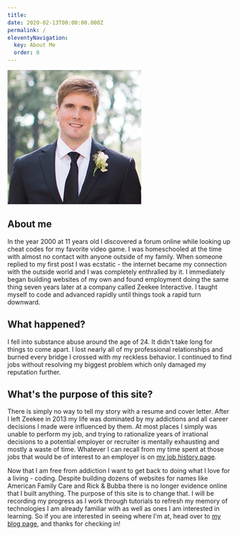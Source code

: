 ```yaml
---
title: 
date: 2020-02-13T00:00:00.000Z
permalink: /
eleventyNavigation:
  key: About Me
  order: 0
---
```

![Matt Davis](/static/img/mattphoto.jpg "home-photo")
## About me
In the year 2000 at 11 years old I discovered a forum online while looking up cheat codes for my favorite video game. I was homeschooled at the time with almost no contact with anyone outside of my family. When someone replied to my first post I was ecstatic - the internet became my connection with the outside world and I was completely enthralled by it. I immediately began building websites of my own and found employment doing the same thing seven years later at a company called Zeekee Interactive. I taught myself to code and advanced rapidly until things took a rapid turn downward.

## What happened?
I fell into substance abuse around the age of 24. It didn't take long for things to come apart. I lost nearly all of my professional relationships and burned every bridge I crossed with my reckless behavior. I continued to find jobs without resolving my biggest problem which only damaged my reputation further.

## What's the purpose of this site?
There is simply no way to tell my story with a resume and cover letter. After I left Zeekee in 2013 my life was dominated by my addictions and all career decisions I made were influenced by them. At most places I simply was unable to perform my job, and trying to rationalize years of irrational decisions to a potential employer or recruiter is mentally exhausting and mostly a waste of time. Whatever I can recall from my time spent at those jobs that would be of interest to an employer is on [my job history page](https://www.logandavis.org/history/).

Now that I am free from addiction I want to get back to doing what I love for a living - coding. Despite building dozens of websites for names like American Family Care and Rick & Bubba there is no longer evidence online that I built anything. The purpose of this site is to change that. I will be recording my progress as I work through tutorials to refresh my memory of technologies I am already familiar with as well as ones I am interested in learning. So if you are interested in seeing where I'm at, head over to [my blog page](https://www.logandavis.org/blog/), and thanks for checking in!

